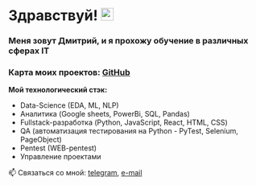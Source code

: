 # Здравствуй! <img src="https://media.giphy.com/media/hvRJCLFzcasrR4ia7z/giphy.gif" width="25px" />

### Меня зовут Дмитрий, и я прохожу обучение в различных сферах IT

### **Карта моих проектов:** [GitHub](https://github.com/DmAlKr76/my_roadmap)

**Мой технологический стэк:**
* Data-Science (EDA, ML, NLP)
* Аналитика (Google sheets, PowerBi, SQL, Pandas)
* Fullstack-разработка (Python, JavaScript, React, HTML, CSS)
* QA (автоматизация тестирования на Python - PyTest, Selenium, PageObject)
* Pentest (WEB-pentest)
* Управление проектами

📫 Связаться со мной: [telegram](https://t.me/albertovich76), [e-mail](mailto:glplgr2021@gmail.com)

<!--
**DmAlKr76/DmAlKr76** is a ✨ _special_ ✨ repository because its `README.md` (this file) appears on your GitHub profile.

Here are some ideas to get you started:

- 🔭 I’m currently working on ...
- 🌱 I’m currently learning ...
- 👯 I’m looking to collaborate on ...
- 🤔 I’m looking for help with ...
- 💬 Ask me about ...
- 📫 How to reach me: ...
- 😄 Pronouns: ...
- ⚡ Fun fact: ...
-->
